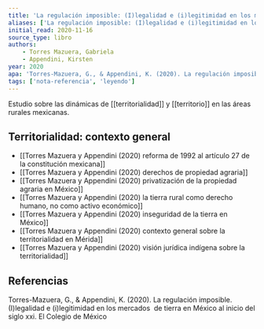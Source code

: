 ```yaml
---
title: 'La regulación imposible: (I)legalidad e (i)legitimidad en los mercados de tierra en México al inicio del siglo xxi'
aliases: ['La regulación imposible: (I)legalidad e (i)legitimidad en los mercados de tierra en México al inicio del siglo xxi', 'Torres Mazuera y Appendini (2020)']
initial_read: 2020-11-16
source_type: libro
authors: 
    - Torres Mazuera, Gabriela
    - Appendini, Kirsten
year: 2020
apa: 'Torres-Mazuera, G., & Appendini, K. (2020). La regulación imposible. (I)legalidad e (i)legitimidad en los mercados  de tierra en México al inicio del siglo xxi. El Colegio de México'
tags: ['nota-referencia', 'leyendo']
---
```

Estudio sobre las dinámicas de [[territorialidad]] y [[territorio]] en las áreas rurales mexicanas. 

## Territorialidad: contexto general

- [[Torres Mazuera y Appendini (2020) reforma de 1992 al artículo 27 de la constitución mexicana]]
- [[Torres Mazuera y Appendini (2020) derechos de propiedad agraria]]
- [[Torres Mazuera y Appendini (2020) privatización de la propiedad agraria en México]]
- [[Torres Mazuera y Appendini (2020) la tierra rural como derecho humano, no como activo económico]]
- [[Torres Mazuera y Appendini (2020) inseguridad de la tierra en México]]
- [[Torres Mazuera y Appendini (2020) contexto general sobre la territorialidad en Mérida]]
- [[Torres Mazuera y Appendini (2020) visión jurídica indígena sobre la territorialidad]]

## Referencias

Torres-Mazuera, G., & Appendini, K. (2020). La regulación imposible. (I)legalidad e (i)legitimidad en los mercados  de tierra en México al inicio del siglo xxi. El Colegio de México
